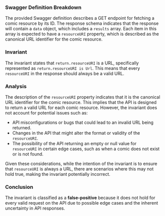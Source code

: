 ### Swagger Definition Breakdown
The provided Swagger definition describes a GET endpoint for fetching a comic resource by its ID. The response schema indicates that the response will contain a `data` object, which includes a `results` array. Each item in this array is expected to have a `resourceURI` property, which is described as the canonical URL identifier for the comic resource.

### Invariant
The invariant states that `return.resourceURI` is a URL, specifically represented as `return.resourceURI is Url`. This means that every `resourceURI` in the response should always be a valid URL.

### Analysis
The description of the `resourceURI` property indicates that it is the canonical URL identifier for the comic resource. This implies that the API is designed to return a valid URL for each comic resource. However, the invariant does not account for potential issues such as:
- API misconfigurations or bugs that could lead to an invalid URL being returned.
- Changes in the API that might alter the format or validity of the `resourceURI`.
- The possibility of the API returning an empty or null value for `resourceURI` in certain edge cases, such as when a comic does not exist or is not found.

Given these considerations, while the intention of the invariant is to ensure that `resourceURI` is always a URL, there are scenarios where this may not hold true, making the invariant potentially incorrect.

### Conclusion
The invariant is classified as a **false-positive** because it does not hold for every valid request on the API due to possible edge cases and the inherent uncertainty in API responses.

